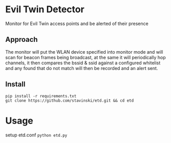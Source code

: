 # Evil Twin Detector

Monitor for Evil Twin access points and be alerted of their presence

## Approach

The monitor will put the WLAN device specified into monitor mode and will scan for beacon frames being broadcast, at the same
it will periodically hop channels, it then compares the bssid & ssid against a configured whitelist and any found that do not
match will then be recorded and an alert sent.

## Install

```
pip install -r requirements.txt
git clone https://github.com/stavinski/etd.git && cd etd
```

# Usage

setup etd.conf
`python etd.py`
